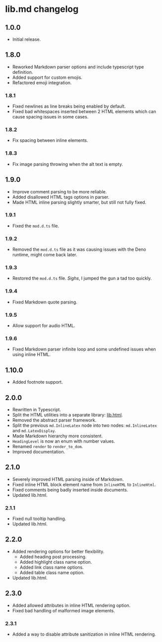 # lib.md changelog

## 1.0.0

- Initial release.

## 1.8.0

- Reworked Markdown parser options and include typescript type definition.
- Added support for custom emojis.
- Refactored emoji integration.

### 1.8.1

- Fixed newlines as line breaks being enabled by default.
- Fixed bad whitespaces inserted between 2 HTML elements which can cause spacing issues in some cases.

### 1.8.2

- Fix spacing between inline elements.

### 1.8.3

- Fix image parsing throwing when the alt text is empty.

## 1.9.0

- Improve comment parsing to be more reliable.
- Added disallowed HTML tags options in parser.
- Made HTML inline parsing slightly smarter, but still not fully fixed.

### 1.9.1

- Fixed the `mod.d.ts` file.

### 1.9.2

- Removed the `mod.d.ts` file as it was causing issues with the Deno runtime, might come back later.

### 1.9.3

- Restored the `mod.d.ts` file. *Sighs*, I jumped the gun a tad too quickly.

### 1.9.4

- Fixed Markdown quote parsing.

### 1.9.5

- Allow support for audio HTML.

### 1.9.6

- Fixed Markdown parser infinite loop and some undefined issues when using inline HTML.

## 1.10.0

- Added footnote support.

## 2.0.0

- Rewritten in Typescript.
- Split the HTML utilities into a separate library: [lib.html](https://github.com/LambdAurora/lib.html).
- Removed the abstract parser framework.
- Split the previous `md.InlineLatex` node into two nodes: `md.InlineLatex` and `md.LatexDisplay`.
- Made Markdown hierarchy more consistent.
- `HeadingLevel` is now an enum with number values.
- Renamed `render` to `render_to_dom`.
- Improved documentation.

## 2.1.0

- Severely improved HTML parsing inside of Markdown.
- Fixed inline HTML block element name from `InlineHTML` to `InlineHtml`.
- Fixed comments being badly inserted inside documents.
- Updated lib.html.

### 2.1.1

- Fixed null tooltip handling.
- Updated lib.html.

## 2.2.0

- Added rendering options for better flexibility.
  - Added heading post processing.
  - Added highlight class name option.
  - Added link class name options.
  - Added table class name option.
- Updated lib.html.

## 2.3.0

- Added allowed attributes in inline HTML rendering option.
- Fixed bad handling of malformed image elements.

### 2.3.1

- Added a way to disable attribute sanitization in inline HTML rendering.
